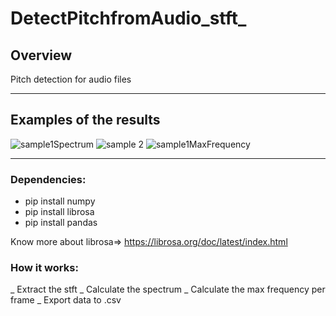 # DetectPitchfromAudio_stft_
## Overview

Pitch detection for audio files
___
## Examples of the results

![sample1Spectrum](https://user-images.githubusercontent.com/60202851/101604933-eb9c2c80-3a44-11eb-8fc1-c2b21d47dc08.JPG)
![sample 2](https://user-images.githubusercontent.com/60202851/101604939-eccd5980-3a44-11eb-812e-dce7ff721b32.JPG)
![sample1MaxFrequency](https://user-images.githubusercontent.com/60202851/101604943-eccd5980-3a44-11eb-8c27-6588a58969d9.JPG)
___


### Dependencies:
* pip install numpy
* pip install librosa
* pip install pandas


Know more about librosa=> https://librosa.org/doc/latest/index.html



### How it works:
_ Extract the stft
_ Calculate the spectrum
_ Calculate the max frequency per frame
_ Export data to .csv


